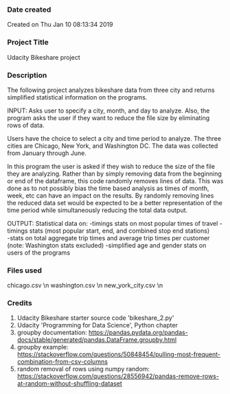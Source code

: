 ### Date created
Created on Thu Jan 10 08:13:34 2019

### Project Title
Udacity Bikeshare project

### Description
The following project analyzes bikeshare data from three city and returns simplified statistical information on the
programs.

INPUT:
Asks user to specify a city, month, and day to analyze. Also, the program asks the user if they want to reduce the file size by eliminating rows of data.

Users have the choice to select a city and time period to analyze.  The three cities are Chicago, New York, and Washington DC. The data was collected from January through June.     

In this program the user is asked if they wish to reduce the size of the file they are analyzing.
Rather than by simply removing data from the beginning or end of the dataframe, this code randomly removes lines of data. This was done as to not possibly bias the time based analysis as times of month, week, etc can have an impact on the results. By randomly removing lines the reduced data set would be expected to be a better representation of the time period while simultaneously reducing the total data output.

OUTPUT:
Statistical data on:
    -timings stats on most popular times of travel
    -timings stats (most popular start, end, and combined stop end stations)   
    -stats on total aggregate trip times and average trip times per customer (note: Washington stats excluded)
    -simplified age and gender stats on users of the programs

### Files used
chicago.csv \n
washington.csv \n
new_york_city.csv \n

### Credits
1. Udacity Bikeshare starter source code 'bikeshare_2.py'
2. Udacity 'Programming for Data Science', Python chapter
3. groupby documentation:  https://pandas.pydata.org/pandas-docs/stable/generated/pandas.DataFrame.groupby.html
4. groupby example: https://stackoverflow.com/questions/50848454/pulling-most-frequent-combination-from-csv-columns
5. random removal of rows using numpy random: https://stackoverflow.com/questions/28556942/pandas-remove-rows-at-random-without-shuffling-dataset
